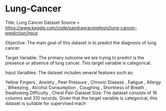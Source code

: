 # Lung-Cancer

Title: Lung Cancer Dataset
Source = https://www.kaggle.com/code/sandragracenelson/lung-cancer-prediction/input

Objective: The main goal of this dataset is to predict the diagnosis of lung cancer.

Target Variable: The primary outcome we are trying to predict is the presence or absence of lung cancer. This target variable is categorical.

Input Variables: The dataset includes several features such as:

Yellow Fingers , Anxiety , Peer Pressure , Chronic Disease , Fatigue , Allergy , Wheezing , Alcohol Consumption , Coughing , Shortness of Breath , Swallowing Difficulty , Chest Pain
Dataset Size: The dataset consists of 16 columns and 310 records. Given that the target variable is categorical, this dataset is suitable for supervised mach
